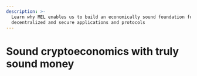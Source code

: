 ```yaml
---
description: >-
  Learn why MEL enables us to build an economically sound foundation for
  decentralized and secure applications and protocols
---
```


# Sound cryptoeconomics with truly sound money

